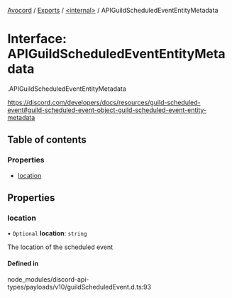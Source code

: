 [Avocord](../README.md) / [Exports](../modules.md) / [<internal\>](../modules/internal_.md) / APIGuildScheduledEventEntityMetadata

# Interface: APIGuildScheduledEventEntityMetadata

[<internal>](../modules/internal_.md).APIGuildScheduledEventEntityMetadata

https://discord.com/developers/docs/resources/guild-scheduled-event#guild-scheduled-event-object-guild-scheduled-event-entity-metadata

## Table of contents

### Properties

- [location](internal_.APIGuildScheduledEventEntityMetadata.md#location)

## Properties

### location

• `Optional` **location**: `string`

The location of the scheduled event

#### Defined in

node_modules/discord-api-types/payloads/v10/guildScheduledEvent.d.ts:93
